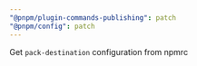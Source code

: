 ```yaml
---
"@pnpm/plugin-commands-publishing": patch
"@pnpm/config": patch
---
```


Get `pack-destination` configuration from npmrc
